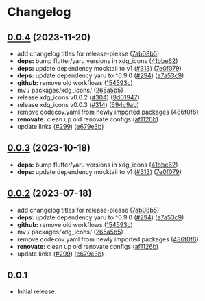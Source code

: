 # Changelog

## [0.0.4](https://github.com/spydon/ubuntu-flutter-plugins/compare/xdg_icons-v0.0.3...xdg_icons-v0.0.4) (2023-11-20)


* add changelog titles for release-please ([7ab08b5](https://github.com/spydon/ubuntu-flutter-plugins/commit/7ab08b564ce1c4819f0a5245f9d814baa492e5da))
* **deps:** bump flutter/yaru versions in xdg_icons ([41bbe62](https://github.com/spydon/ubuntu-flutter-plugins/commit/41bbe62bd17a36bfbe9d255f0e2cf5d21dc4759c))
* **deps:** update dependency mocktail to v1 ([#313](https://github.com/spydon/ubuntu-flutter-plugins/issues/313)) ([7e0f079](https://github.com/spydon/ubuntu-flutter-plugins/commit/7e0f079290673734ee63ac3e3f8ebb20733c3262))
* **deps:** update dependency yaru to ^0.9.0 ([#294](https://github.com/spydon/ubuntu-flutter-plugins/issues/294)) ([a7a53c9](https://github.com/spydon/ubuntu-flutter-plugins/commit/a7a53c9b96879e697c7078edd3e7791947f99e77))
* **github:** remove old workflows ([154593c](https://github.com/spydon/ubuntu-flutter-plugins/commit/154593c71e41672e830d3dc208231de10fd86b4e))
* mv / packages/xdg_icons/ ([265a5b5](https://github.com/spydon/ubuntu-flutter-plugins/commit/265a5b51beb22addf6fd78c2585b68778d8f4a30))
* release xdg_icons v0.0.2 ([#304](https://github.com/spydon/ubuntu-flutter-plugins/issues/304)) ([9d01947](https://github.com/spydon/ubuntu-flutter-plugins/commit/9d0194712a7ee81f9a1f9f3764c84863b79e5008))
* release xdg_icons v0.0.3 ([#314](https://github.com/spydon/ubuntu-flutter-plugins/issues/314)) ([694c9ab](https://github.com/spydon/ubuntu-flutter-plugins/commit/694c9ab76f8f3604eefc0c584bee64f496535fa9))
* remove codecov.yaml from newly imported packages ([486f0f6](https://github.com/spydon/ubuntu-flutter-plugins/commit/486f0f696ab14f9d068a1cbae561152834c3a129))
* **renovate:** clean up old renovate configs ([af1126b](https://github.com/spydon/ubuntu-flutter-plugins/commit/af1126ba62d60fb411ddb0b29e326f0f51a6b297))
* update links ([#299](https://github.com/spydon/ubuntu-flutter-plugins/issues/299)) ([e679e3b](https://github.com/spydon/ubuntu-flutter-plugins/commit/e679e3b3a8a6316a0fc56e9695a6798d26f3929b))

## [0.0.3](https://github.com/canonical/ubuntu-flutter-plugins/compare/xdg_icons-v0.0.2...xdg_icons-v0.0.3) (2023-10-18)


* **deps:** bump flutter/yaru versions in xdg_icons ([41bbe62](https://github.com/canonical/ubuntu-flutter-plugins/commit/41bbe62bd17a36bfbe9d255f0e2cf5d21dc4759c))
* **deps:** update dependency mocktail to v1 ([#313](https://github.com/canonical/ubuntu-flutter-plugins/issues/313)) ([7e0f079](https://github.com/canonical/ubuntu-flutter-plugins/commit/7e0f079290673734ee63ac3e3f8ebb20733c3262))

## [0.0.2](https://github.com/canonical/ubuntu-flutter-plugins/compare/xdg_icons-v0.0.1...xdg_icons-v0.0.2) (2023-07-18)


* add changelog titles for release-please ([7ab08b5](https://github.com/canonical/ubuntu-flutter-plugins/commit/7ab08b564ce1c4819f0a5245f9d814baa492e5da))
* **deps:** update dependency yaru to ^0.9.0 ([#294](https://github.com/canonical/ubuntu-flutter-plugins/issues/294)) ([a7a53c9](https://github.com/canonical/ubuntu-flutter-plugins/commit/a7a53c9b96879e697c7078edd3e7791947f99e77))
* **github:** remove old workflows ([154593c](https://github.com/canonical/ubuntu-flutter-plugins/commit/154593c71e41672e830d3dc208231de10fd86b4e))
* mv / packages/xdg_icons/ ([265a5b5](https://github.com/canonical/ubuntu-flutter-plugins/commit/265a5b51beb22addf6fd78c2585b68778d8f4a30))
* remove codecov.yaml from newly imported packages ([486f0f6](https://github.com/canonical/ubuntu-flutter-plugins/commit/486f0f696ab14f9d068a1cbae561152834c3a129))
* **renovate:** clean up old renovate configs ([af1126b](https://github.com/canonical/ubuntu-flutter-plugins/commit/af1126ba62d60fb411ddb0b29e326f0f51a6b297))
* update links ([#299](https://github.com/canonical/ubuntu-flutter-plugins/issues/299)) ([e679e3b](https://github.com/canonical/ubuntu-flutter-plugins/commit/e679e3b3a8a6316a0fc56e9695a6798d26f3929b))

## 0.0.1

- Initial release.
